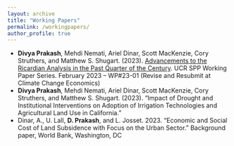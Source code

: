 ```yaml
---
layout: archive
title: "Working Papers"
permalink: /workingpapers/
author_profile: true
---
```


<!--### Presentations--> 

* **Divya Prakash**, Mehdi Nemati, Ariel Dinar, Scott MacKenzie, Cory Struthers, and Matthew S. Shugart. (2023). [Advancements to the Ricardian Analysis in the Past Quarter of the Century](/files/Ricardian2023.pdf). UCR SPP Working Paper Series. February 2023 – WP#23-01 (Revise and Resubmit at Climate Change Economics)
* **Divya Prakash**, Mehdi Nemati, Ariel Dinar, Scott MacKenzie, Cory Struthers, and Matthew S. Shugart. (2023). “Impact of Drought and Institutional Interventions on Adoption of Irrigation Technologies and Agricultural Land Use in California.”
* Dinar, A., U. Lall, **D. Prakash**, and L. Josset. 2023. “Economic and Social Cost of Land Subsidence with Focus on the Urban Sector.” Background paper, World Bank, Washington, DC

